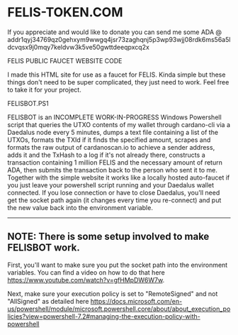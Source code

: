 # FELIS-TOKEN.COM

If you appreciate and would like to donate you can send me some ADA @ addr1qyj34769qz0gehxym9wwgq4jsr73zaghqnj5p3wp93wjj08rdk6ms56a5ldcvqsx9j0mqy7keldvw3k5ve50gwttdeeqpxcq2x

FELIS PUBLIC FAUCET WEBSITE CODE

I made this HTML site for use as a faucet for FELIS. Kinda simple but these things don't need to be super complicated, they just need to work. Feel free to take it for your project. 


FELISBOT.PS1

FELISBOT is an INCOMPLETE WORK-IN-PROGRESS Windows Powershell script that queries the UTXO contents of my wallet through cardano-cli via a Daedalus node every 5 minutes, dumps a text file containing a list of the UTXOs, formats the TXId if it finds the specified amount, scrapes and formats the raw output of cardanoscan.io to achieve a sender address, adds it and the TxHash to a log if it's not already there, constructs a transaction containing 1 million FELIS and the necessary amount of return ADA, then submits the transaction back to the person who sent it to me.  Together with the simple website it works like a locally hosted auto-faucet if you just leave your powershell script running and your Daedalus wallet connected.  If you lose connection or have to close Daedalus, you'll need get the socket path again (it changes every time you re-connect) and put the new value back into the environment variable.  

--------------
NOTE: There is some setup involved to make FELISBOT work. 
--------------
First, you'll want to make sure you put the socket path into the environment variables. You can find a video on how to do that here https://www.youtube.com/watch?v=gfHMpDW6W7w.  

Next, make sure your execution policy is set to "RemoteSigned" and not "AllSigned" as detailed here 
https://docs.microsoft.com/en-us/powershell/module/microsoft.powershell.core/about/about_execution_policies?view=powershell-7.2#managing-the-execution-policy-with-powershell



